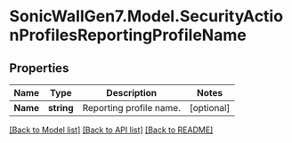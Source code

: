 # SonicWallGen7.Model.SecurityActionProfilesReportingProfileName

## Properties

Name | Type | Description | Notes
------------ | ------------- | ------------- | -------------
**Name** | **string** | Reporting profile name. | [optional] 

[[Back to Model list]](../README.md#documentation-for-models) [[Back to API list]](../README.md#documentation-for-api-endpoints) [[Back to README]](../README.md)

